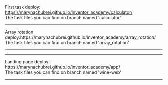 First task deploy: https://marynachubrei.github.io/inventor_academy/calculator/<br>
The task files you can find on branch named 'calculator'
<hr>
Array rotation deploy:https://marynachubrei.github.io/inventor_academy/array_rotation/<br>
The task files you can find on branch named 'array_rotation'
<hr>
<hr>
Landing page deploy: https://marynachubrei.github.io/inventor_academy/app/<br>
The task files you can find on branch named 'wine-web'
<hr>
